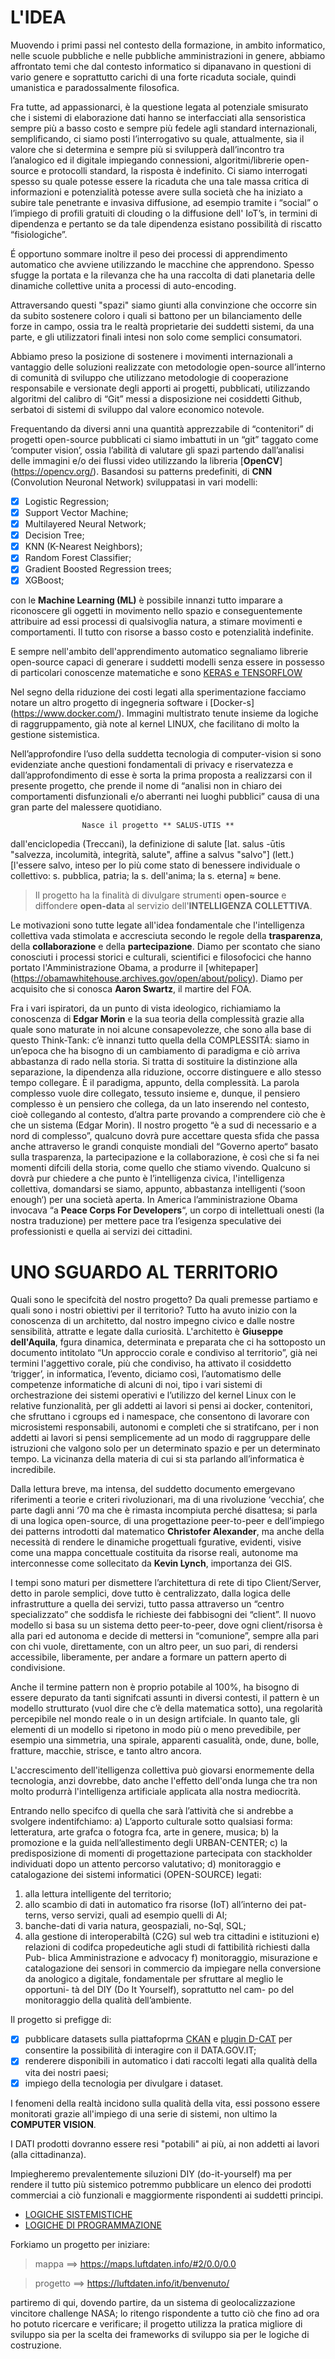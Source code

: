 # L'IDEA

  Muovendo i primi passi nel contesto della formazione, in ambito informatico, nelle scuole pubbliche e nelle pubbliche amministrazioni in genere, abbiamo affrontato temi che dal contesto informatico si dipanavano in questioni di vario genere e soprattutto carichi di una forte ricaduta sociale, quindi umanistica e paradossalmente filosofica. 

  Fra tutte, ad appassionarci, è la questione legata al potenziale smisurato che i sistemi di elaborazione dati hanno se interfacciati alla sensoristica sempre più a basso costo e sempre più fedele agli standard internazionali, semplificando, ci siamo posti l’interrogativo su quale, attualmente, sia il valore che si determina e sempre più si svilupperà dall’incontro tra l’analogico ed il digitale impiegando connessioni, algoritmi/librerie open-source e protocolli standard, la risposta è indefinito. Ci siamo interrogati spesso su quale potesse essere la ricaduta che una tale massa critica di informazioni e potenzialità potesse avere sulla società che ha iniziato a subire tale penetrante e invasiva diffusione, ad esempio tramite i “social” o l’impiego di profili gratuiti di clouding o la diffusione dell' IoT’s, in termini di dipendenza e pertanto se da tale dipendenza esistano possibilità di riscatto “fisiologiche”. 

  É opportuno sommare inoltre il peso dei processi di apprendimento automatico che avviene utilizzando le macchine che apprendono. Spesso sfugge la portata e la rilevanza che ha una raccolta di dati planetaria delle dinamiche collettive unita a processi di auto-encoding. 

  Attraversando questi "spazi" siamo giunti alla convinzione che occorre sin da subito sostenere coloro i quali si battono per un bilanciamento delle forze in campo, ossia tra le realtà proprietarie dei suddetti sistemi, da una parte, e gli utilizzatori finali intesi non solo come semplici consumatori.

  Abbiamo preso la posizione di sostenere i movimenti internazionali a vantaggio delle soluzioni realizzate con metodologie open-source all’interno di comunità di sviluppo che utilizzano metodologie di cooperazione responsabile e versionate degli apporti ai progetti, pubblicati, utilizzando algoritmi del calibro di “Git” messi a disposizione nei cosiddetti Github, serbatoi di sistemi di sviluppo dal valore economico notevole.  
	
  Frequentando da diversi anni una quantità apprezzabile di “contenitori” di progetti open-source pubblicati ci siamo imbattuti in un “git” taggato come ‘computer vision’, ossia l’abilità di valutare gli spazi partendo dall’analisi delle immagini e/o dei flussi video utilizzando la libreria [__OpenCV__] (https://opencv.org/).  Basandosi su patterns predefiniti, di **CNN** (Convolution Neuronal Network) sviluppatasi in vari modelli: 
  
- [x] Logistic Regression; 
- [x] Support Vector Machine; 
- [x] Multilayered Neural Network; 
- [x] Decision Tree; 
- [x] KNN (K-Nearest Neighbors); 
- [x] Random Forest Classifier; 
- [x] Gradient Boosted Regression trees; 
- [x] XGBoost; 

con le **Machine Learning (ML)** è possibile innanzi tutto imparare a riconoscere gli oggetti in movimento nello spazio e conseguentemente attribuire ad essi processi di qualsivoglia natura, a stimare movimenti e comportamenti. Il tutto con risorse a basso costo e potenzialità indefinite. 

E sempre nell'ambito dell'apprendimento automatico segnaliamo librerie open-source capaci di generare i suddetti modelli senza essere in possesso di particolari conoscenze matematiche e sono [KERAS e TENSORFLOW](https://opencv.org/)

  Nel segno della riduzione dei costi legati alla sperimentazione facciamo notare un altro progetto di ingegneria software i [Docker-s] (https://www.docker.com/). Immagini multistrato tenute insieme da logiche di raggruppamento, già note al kernel LINUX, che facilitano di molto la gestione sistemistica.
	
  Nell’approfondire l’uso della suddetta tecnologia di computer-vision si sono evidenziate anche questioni fondamentali di privacy e riservatezza e dall’approfondimento di esse è sorta la prima proposta a realizzarsi con il presente progetto, che prende il nome di “analisi non in chiaro dei comportamenti disfunzionali e/o aberranti nei luoghi pubblici” causa di una gran parte del malessere quotidiano.

					Nasce il progetto ** SALUS-UTIS **

dall'enciclopedia (Treccani), la definizione di salute [lat. salus -ūtis "salvezza, incolumità, integrità, salute", affine a salvus "salvo"] (lett.) [l'essere salvo, inteso per lo più come stato di benessere individuale o collettivo: s. pubblica, patria; la s. dell'anima; la s. eterna] ≈ bene.

>Il progetto ha la finalità di divulgare strumenti **open-source** e diffondere **open-data** al servizio dell'**INTELLIGENZA COLLETTIVA**.

Le motivazioni sono tutte legate all'idea fondamentale che l'intelligenza collettiva vada stimolata e accresciuta secondo le regole della __trasparenza__, della __collaborazione__ e della __partecipazione__. Diamo per scontato che siano conosciuti i processi storici e culturali, scientifici e filosofocici che hanno portato l'Amministrazione Obama, a produrre il [whitepaper] (https://obamawhitehouse.archives.gov/open/about/policy). Diamo per acquisito che si conosca **Aaron Swartz**, il martire del FOA.

Fra i vari ispiratori, da un punto di vista ideologico, richiamiamo la conoscenza di **Edgar Morin** e la sua teoria della complessità grazie alla quale sono maturate in noi alcune consapevolezze, che sono alla base di questo Think-Tank: c’è innanzi tutto quella della COMPLESSITÁ:
siamo in un’epoca che ha bisogno di un cambiamento di paradigma e ciò arriva abbastanza di rado nella storia.
Si tratta di sostituire la distinzione alla separazione, la dipendenza alla riduzione, occorre distinguere e allo stesso tempo collegare. È il paradigma, appunto, della complessità.
La parola complesso vuole dire collegato, tessuto insieme e, dunque, il pensiero complesso è un pensiero che collega, da un lato inserendo nel contesto, cioè collegando al contesto, d’altra parte provando a comprendere ciò che
è che un sistema (Edgar Morin).
Il nostro progetto “è a sud di necessario e a nord di complesso”, qualcuno dovrà pure accettare questa sfida che passa anche attraverso le grandi conquiste mondiali del “Governo aperto“ basato sulla trasparenza, la partecipazione e la collaborazione, è così che si fa nei momenti difcili della storia, come quello che stiamo vivendo. Qualcuno si dovrà pur chiedere a che punto è l’intelligenza civica, l'intelligenza collettiva, domandarsi se siamo, appunto, abbastanza intelligenti (‘soon enough‘) per una società aperta. In America l’amministrazione Obama invocava “a **Peace Corps For Developers**“, un corpo di intellettuali onesti (la nostra traduzione) per mettere pace tra l’esigenza speculative dei professionisti e quella ai servizi dei cittadini.

UNO SGUARDO AL TERRITORIO
=========================
Quali sono le specifcità del nostro progetto? Da quali premesse partiamo e quali sono i nostri obiettivi per il territorio? Tutto ha avuto inizio con la conoscenza di un architetto, dal nostro impegno civico e dalle nostre sensibilità, attratte e legate dalla curiosità. L'architetto è **Giuseppe dell'Aquila**, fgura dinamica, determinata e preparata che ci ha sottoposto un documento intitolato “Un approccio corale e condiviso al territorio”, già nei termini l'aggettivo corale, più che condiviso, ha attivato il cosiddetto ‘trigger’, in informatica, l’evento, diciamo così, l’automatismo delle competenze informatiche di alcuni di noi, tipo i vari sistemi di orchestrazione dei sistemi operativi e l’utilizzo del kernel Linux con le relative funzionalità, per gli addetti ai lavori si pensi ai docker, contenitori, che sfruttano i cgroups ed i namespace, che consentono di lavorare con microsistemi responsabili, autonomi e completi che si stratifcano, per i non addetti ai lavori si pensi semplicemente ad un modo di raggruppare delle istruzioni che valgono solo per un determinato spazio e per un determinato tempo. La vicinanza della materia di cui si sta parlando all’informatica è incredibile.

Dalla lettura breve, ma intensa, del suddetto documento emergevano riferimenti a teorie e criteri rivoluzionari, ma di una rivoluzione ‘vecchia’, che parte dagli anni ‘70 ma che è rimasta incompiuta perché disattesa; si parla di una logica open-source, di una progettazione peer-to-peer e dell’impiego dei patterns introdotti dal matematico **Christofer Alexander**, ma anche della necessità di rendere le dinamiche progettuali fgurative, evidenti, visive come una mappa concettuale costituita da risorse reali, autonome ma interconnesse come sollecitato da **Kevin Lynch**, importanza dei GIS.

I tempi sono maturi per dismettere l’architettura di rete di tipo Client/Server, detto in parole semplici, dove tutto è centralizzato, dalla logica delle infrastrutture a quella dei servizi, tutto passa attraverso un “centro specializzato” che soddisfa le richieste dei fabbisogni dei “client”. Il nuovo modello si basa su un sistema detto peer-to-peer, dove ogni client/risorsa è alla pari ed autonoma e decide di mettersi in “comunione”, sempre alla pari con chi vuole, direttamente, con un altro peer, un suo pari, di rendersi accessibile, liberamente, per andare a formare un pattern aperto di condivisione.

Anche il termine pattern non è proprio potabile al 100%, ha bisogno di essere depurato da tanti signifcati assunti in diversi contesti, il pattern è un modello strutturato (vuol dire che c’è della matematica sotto), una regolarità percepibile nel mondo reale o in un design artifciale. In quanto tale, gli elementi di un modello si ripetono in modo più o meno prevedibile, per esempio una simmetria, una spirale, apparenti casualità, onde, dune, bolle, fratture, macchie, strisce, e tanto altro ancora.

L'accrescimento dell'itelligenza collettiva può giovarsi enormemente della tecnologia, anzi dovrebbe, dato anche l'effetto dell'onda lunga che tra non molto produrrà l'intelligenza artificiale applicata alla nostra mediocrità.

Entrando nello specifco di quella che sarà l’attività che si andrebbe a svolgere indentifchiamo:
a) L’apporto culturale sotto qualsiasi forma: letteratura, arte grafca o fotogra fca, arte in genere, musica;
b) la promozione e la guida nell’allestimento degli URBAN-CENTER;
c) la predisposizione di momenti di progettazione partecipata con stackholder
individuati dopo un attento percorso valutativo;
d) monitoraggio e catalogazione dei sistemi informatici (OPEN-SOURCE) legati:
1) alla lettura intelligente del territorio;
2) allo scambio di dati in automatico fra risorse (IoT) all’interno dei pat-
terns, verso servizi, quali ad esempio quelli di AI;
3) banche-dati di varia natura, geospaziali, no-Sql, SQL;
4) alla gestione di interoperabiltà (C2G) sul web tra cittadini e istituzioni e) relazioni di codifca propedeutiche agli studi di fattibilità richiesti dalla Pub-
blica Amministrazione e advocacy
f) monitoraggio, misurazione e catalogazione dei sensori in commercio da impiegare nella conversione da anologico a digitale, fondamentale per sfruttare al meglio le opportuni-
tà del DIY (Do It Yourself), soprattutto nel cam-
po del monitoraggio della qualità dell’ambiente.

Il progetto si prefigge di:
- [x] pubblicare datasets sulla piattafoprma [CKAN](https://ckan.org/) e [plugin D-CAT](https://www.dati.gov.it/content/ckan-datigovit) per consentire la possibilità di interagire con il DATA.GOV.IT;
- [x] renderere disponibili in automatico i dati raccolti legati alla qualità della vita dei nostri paesi;
- [x] impiego della tecnologia per divulgare i dataset.

I fenomeni della realtà incidono sulla qualità della vita, essi possono essere monitorati grazie all'impiego di una serie di sistemi, non ultimo la **COMPUTER VISION**. 

I DATI prodotti dovranno essere resi "potabili" ai più, ai non addetti ai lavori (alla cittadinanza).     

Impiegheremo prevalentemente siluzioni DIY (do-it-yourself) ma per rendere il tutto più sistemico potremmo pubblicare un elenco dei prodotti commerciai a ciò funzionali e maggiormente rispondenti ai suddetti principi.



- [LOGICHE SISTEMISTICHE](docs/sistemistica.md)
- [LOGICHE DI PROGRAMMAZIONE](docs/programmazione.md)                         
                             
                           

Forkiamo un progetto per iniziare:

>mappa ==>  https://maps.luftdaten.info/#2/0.0/0.0

>progetto ==> https://luftdaten.info/it/benvenuto/

partiremo di qui, dovendo partire, da un sistema di geolocalizzazione vincitore challenge NASA; lo ritengo rispondente a tutto ciò che fino ad ora ho potuto ricercare e verificare; il progetto utilizza la pratica migliore di sviluppo sia per la scelta dei frameworks di sviluppo sia per le logiche di costruzione. 
 
